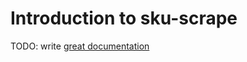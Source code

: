 # Introduction to sku-scrape

TODO: write [great documentation](http://jacobian.org/writing/what-to-write/)
